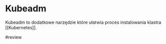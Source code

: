 # Kubeadm

Kubeadm to dodatkowe narzędzie które ułatwia proces instalowania klastra [[Kubernetes]].

#review 